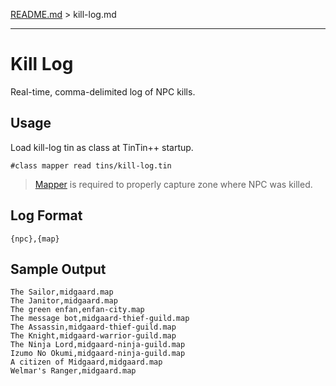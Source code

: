 [README.md](../../../) > kill-log.md

----

# Kill Log

Real-time, comma-delimited log of NPC kills.

## Usage

Load kill-log tin as class at TinTin++ startup.

`#class mapper read tins/kill-log.tin`

> [Mapper](mapper.md) is required to properly capture zone where NPC was killed.

## Log Format

`{npc},{map}`

## Sample Output

````
The Sailor,midgaard.map
The Janitor,midgaard.map
The green enfan,enfan-city.map
The message bot,midgaard-thief-guild.map
The Assassin,midgaard-thief-guild.map
The Knight,midgaard-warrior-guild.map
The Ninja Lord,midgaard-ninja-guild.map
Izumo No Okumi,midgaard-ninja-guild.map
A citizen of Midgaard,midgaard.map
Welmar's Ranger,midgaard.map
````
